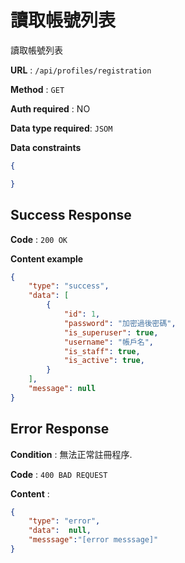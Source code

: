 # 讀取帳號列表

讀取帳號列表

**URL** : `/api/profiles/registration`

**Method** : `GET`

**Auth required** : NO

**Data type required**: `JSOM`

**Data constraints**

```json
{

}

```

## Success Response

**Code** : `200 OK`

**Content example**

```json
{
    "type": "success",
    "data": [
        {
            "id": 1,
            "password": "加密過後密碼",
            "is_superuser": true,
            "username": "帳戶名",
            "is_staff": true,
            "is_active": true,
        }
    ],
    "message": null
}
```

## Error Response

**Condition** : 無法正常註冊程序.

**Code** : `400 BAD REQUEST`

**Content** :

```json
{
    "type": "error",
    "data":  null,
    "messsage":"[error messsage]"
}
```